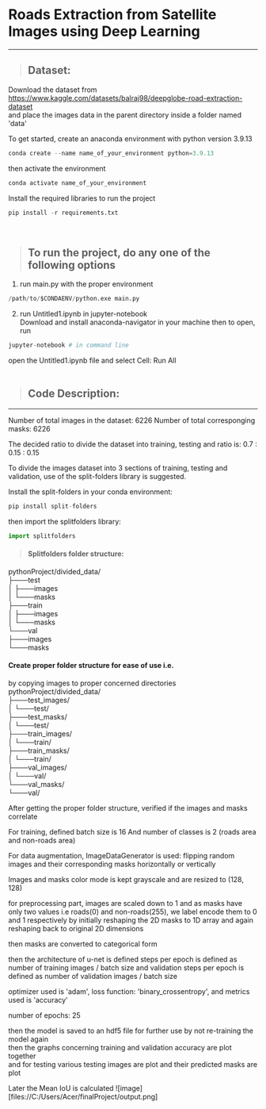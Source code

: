 # Roads Extraction from Satellite Images using Deep Learning
-------------------------------------------------------------
> ## Dataset:
Download the dataset from https://www.kaggle.com/datasets/balraj98/deepglobe-road-extraction-dataset \
and place the images data in the parent directory inside a folder named 'data'

To get started, create an anaconda environment with python version 3.9.13
```python
conda create --name name_of_your_environment python=3.9.13
```
then activate the environment
```python
conda activate name_of_your_environment
```

Install the required libraries to run the project
```python
pip install -r requirements.txt
```
&nbsp;
> ## To run the project, do any one of the following options
1) run main.py with the proper environment
```python
/path/to/$CONDAENV/python.exe main.py
```
2) run Untitled1.ipynb in jupyter-notebook\
Download and install anaconda-navigator in your machine then to open, run
```python
jupyter-notebook # in command line
```
open the Untitled1.ipynb file and select Cell: Run All \
&nbsp;

> ## Code Description:
-----------------

Number of total images in the dataset: 6226
Number of total corresponging masks:   6226

The decided ratio to divide the dataset into training, testing and ratio is:
0.7 : 0.15 : 0.15

To divide the images dataset into 3 sections of training, testing and validation,
use of the split-folders library is suggested.

Install the split-folders in your conda environment:
```python
pip install split-folders
```
then import the splitfolders library:
```python
import splitfolders
```

> #### Splitfolders folder structure:
pythonProject/divided_data/\
├───test\
│   ├───images\
│   └───masks\
├───train\
│   ├───images\
│   └───masks\
└───val\
    ├───images\
    └───masks

#### Create proper folder structure for ease of use i.e.
by copying images to proper concerned directories\
pythonProject/divided_data/\
├───test_images/\
│   └───test/\
├───test_masks/\
│   └───test/\
├───train_images/\
│   └───train/\
├───train_masks/\
│   └───train/\
├───val_images/\
│   └───val/\
└───val_masks/\
    └───val/

After getting the proper folder structure,
verified if the images and masks correlate

For training, defined batch size is 16
And number of classes is 2 (roads area and non-roads area)

For data augmentation, ImageDataGenerator is used:
flipping random images and their corresponding masks
horizontally or vertically

Images and masks color mode is kept grayscale
and are resized to (128, 128)

for preprocessing part,
images are scaled down to 1
and as masks have only two values i.e roads(0) and non-roads(255),
we label encode them to 0 and 1 respectively by initially reshaping the 2D masks to 1D array
and again reshaping back to original 2D dimensions

then masks are converted to categorical form

then the architecture of u-net is defined
steps per epoch is defined as number of training images / batch size
and validation steps per epoch is defined as number of validation images / batch size

optimizer used is 'adam', loss function: 'binary_crossentropy', and metrics used is 'accuracy'

number of epochs: 25

then the model is saved to an hdf5 file for further use by not re-training the model again\
then the graphs concerning training and validation accuracy are plot together\
and for testing various testing images are plot and their predicted masks are plot

Later the Mean IoU is calculated
![image][files://C:/Users/Acer/finalProject/output.png]
